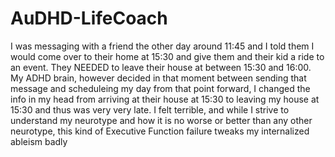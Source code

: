 # AuDHD-LifeCoach
I was messaging with a friend the other day around 11:45 and I told them I would come over to their home at 15:30 and give them and their kid a ride to an event. They NEEDED to leave their house at between 15:30 and 16:00. My ADHD brain, however decided in that moment between sending that message and scheduleing my day from that point forward, I changed the info in my head from arriving at their house at 15:30 to leaving my house at 15:30 and thus was very very late. I felt terrible, and while I strive to understand my neurotype and how it is no worse or better than any other neurotype, this kind of Executive Function failure tweaks my internalized ableism badly

